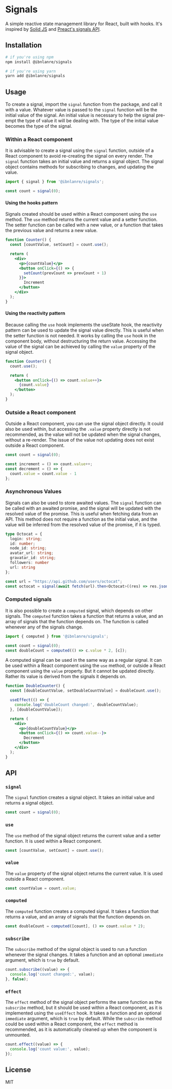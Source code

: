 # Signals

A simple reactive state management library for React, built with hooks. It's inspired by [Solid JS](https://www.solidjs.com/) and [Preact's signals API](https://preactjs.com/guide/v10/signals/).

## Installation

```bash
# if you're using npm
npm install @ibnlanre/signals

# if you're using yarn
yarn add @ibnlanre/signals
```

## Usage

To create a signal, import the `signal` function from the package, and call it with a value. Whatever value is passed to the `signal` function will be the initial value of the signal. An initial value is necessary to help the signal pre-empt the type of value it will be dealing with. The type of the initial value becomes the type of the signal.

### Within a React component

It is advisable to create a signal using the `signal` function, outside of a React component to avoid re-creating the signal on every render. The `signal` function takes an initial value and returns a signal object. The signal object contains methods for subscribing to changes, and updating the value.

```typescript
import { signal } from '@ibnlanre/signals';

const count = signal(0);
```

#### Using the hooks pattern

Signals created should be used within a React component using the `use` method. The `use` method returns the current value and a setter function. The setter function can be called with a new value, or a function that takes the previous value and returns a new value.

```jsx
function Counter() {
  const [countValue, setCount] = count.use();

  return (
    <div>
      <p>{countValue}</p>
      <button onClick={() => { 
        setCount(prevCount => prevCount + 1) 
      }}>
        Increment
      </button>
    </div>
  );
}
```

#### Using the reactivity pattern

Because calling the `use` hook implements the useState hook, the reactivity pattern can be used to update the signal value directly. This is useful when the setter function is not needed. It works by calling the `use` hook in the component body, without destructuring the return value. Accessing the value of the signal can be achieved by calling the `value` property of the signal object.

```jsx
function Counter() {
  count.use();

  return (
    <button onClick={() => count.value++}>
      {count.value}
    </button>
  );
}
```

### Outside a React component

Outside a React component, you can use the signal object directly. It could also be used within, but accessing the `.value` property directly is not recommended, as the value will not be updated when the signal changes, without a re-render. The issue of the value not updating does not exist outside a React component.

```typescript
const count = signal(0);

const increment = () => count.value++;
const decrement = () => { 
  count.value = count.value - 1 
};
```

### Asynchronous Values

Signals can also be used to store awaited values. The `signal` function can be called with an awaited promise, and the signal will be updated with the resolved value of the promise. This is useful when fetching data from an API. This method does not require a function as the initial value, and the value will be inferred from the resolved value of the promise, if it is typed.

```typescript
type Octocat = {
  login: string;
  id: number;
  node_id: string;
  avatar_url: string;
  gravatar_id: string;
  followers: number
  url: string
};

const url = "https://api.github.com/users/octocat";
const octocat = signal(await fetch(url).then<Octocat>((res) => res.json()));
```

### Computed signals

It is also possible to create a `computed` signal, which depends on other signals. The `computed` function takes a function that returns a value, and an array of signals that the function depends on. The function is called whenever any of the signals change.

```typescript
import { computed } from '@ibnlanre/signals';

const count = signal(0);
const doubleCount = computed(() => c.value * 2, [c]);
```

A computed signal can be used in the same way as a regular signal. It can be used within a React component using the `use` method, or outside a React component using the `value` property. But it cannot be updated directly. Rather its value is derived from the signals it depends on.

```jsx
function DoubleCounter() {
  const [doubleCountValue, setDoubleCountValue] = doubleCount.use();

  useEffect(() => {
    console.log('doubleCount changed:', doubleCountValue);
  }, [doubleCountValue]);

  return (
    <div>
      <p>{doubleCountValue}</p>
      <button onClick={() => count.value--}>
        Decrement
      </button>
    </div>
  );
}
```

## API

### `signal`

The `signal` function creates a signal object. It takes an initial value and returns a signal object.

```typescript
const count = signal(0);
```

### `use`

The `use` method of the signal object returns the current value and a setter function. It is used within a React component.

```typescript
const [countValue, setCount] = count.use();
```

### `value`

The `value` property of the signal object returns the current value. It is used outside a React component.

```typescript
const countValue = count.value;
```

### `computed`

The `computed` function creates a computed signal. It takes a function that returns a value, and an array of signals that the function depends on.

```typescript
const doubleCount = computed([count], () => count.value * 2);
```

### `subscribe`

The `subscribe` method of the signal object is used to run a function whenever the signal changes. It takes a function and an optional `immediate` argument, which is `true` by default.

```typescript
count.subscribe((value) => {
  console.log('count changed:', value);
}, false);
```

### `effect`

The `effect` method of the signal object performs the same function as the `subscribe` method, but it should be used within a React component, as it is implemented using the `useEffect` hook. It takes a function and an optional `immediate` argument, which is `true` by default. While the `subscribe` method could be used within a React component, the `effect` method is recommended, as it is automatically cleaned up when the component is unmounted.

```typescript
count.effect((value) => {
  console.log('count value:', value);
});
```

## License

MIT
